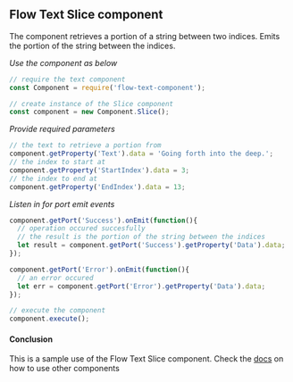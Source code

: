 ## Flow Text Slice component
The component retrieves a portion of a string between two indices. Emits the portion of the string between the indices.

*Use the component as below*

```javascript
// require the text component
const Component = require('flow-text-component');

// create instance of the Slice component
const component = new Component.Slice();
```

*Provide required parameters*

```javascript
// the text to retrieve a portion from
component.getProperty('Text').data = 'Going forth into the deep.';
// the index to start at
component.getProperty('StartIndex').data = 3;
// the index to end at
component.getProperty('EndIndex').data = 13;
```

*Listen in for port emit events*
```javascript
component.getPort('Success').onEmit(function(){
  // operation occured succesfully
  // the result is the portion of the string between the indices
  let result = component.getPort('Success').getProperty('Data').data;
});

component.getPort('Error').onEmit(function(){
  // an error occured
  let err = component.getPort('Error').getProperty('Data').data;
});

// execute the component
component.execute();
```

#### Conclusion

This is a sample use of the Flow Text Slice component. Check the [docs](./../docs/) on how to use other components